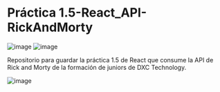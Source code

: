 # Práctica 1.5-React_API-RickAndMorty

![image](https://user-images.githubusercontent.com/127318967/224808126-3ce3cb9b-9c92-4001-adc6-9c5aa526ea3a.png) ![image](https://user-images.githubusercontent.com/127318967/225588500-e7772f88-685d-4e91-8f1b-793778756cc2.png)

Repositorio para guardar la práctica 1.5 de React que consume la API de Rick and Morty de la formación de juniors de DXC Technology.

![image](https://user-images.githubusercontent.com/127318967/224808377-7ef5b2d4-646e-48a2-a088-4d9428b4bae5.png)
